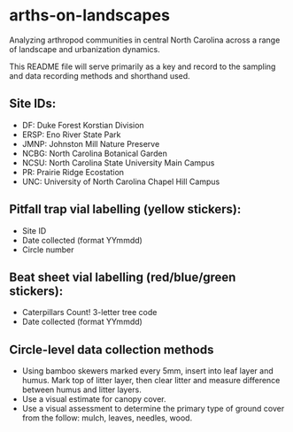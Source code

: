 # arths-on-landscapes
Analyzing arthropod communities in central North Carolina across a range of landscape and urbanization dynamics.

This README file will serve primarily as a key and record to the sampling and data recording methods and shorthand used.

## Site IDs:
- DF: Duke Forest Korstian Division
- ERSP: Eno River State Park
- JMNP: Johnston Mill Nature Preserve
- NCBG: North Carolina Botanical Garden
- NCSU: North Carolina State University Main Campus
- PR: Prairie Ridge Ecostation
- UNC: University of North Carolina Chapel Hill Campus

## Pitfall trap vial labelling (yellow stickers):
- Site ID
- Date collected (format YYmmdd)
- Circle number

## Beat sheet vial labelling (red/blue/green stickers):
- Caterpillars Count! 3-letter tree code
- Date collected (format YYmmdd)

## Circle-level data collection methods
- Using bamboo skewers marked every 5mm, insert into leaf layer and humus. Mark top of litter layer, then clear litter and measure difference between humus and litter layers.
- Use a visual estimate for canopy cover.
- Use a visual assessment to determine the primary type of ground cover from the follow: mulch, leaves, needles, wood.
